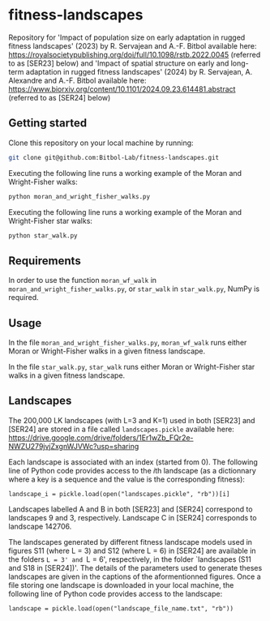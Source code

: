 # fitness-landscapes

Repository for 'Impact of population size on early adaptation in rugged fitness landscapes' (2023) by R. Servajean and A.-F. Bitbol available here: https://royalsocietypublishing.org/doi/full/10.1098/rstb.2022.0045 (referred to as [SER23] below)
and 'Impact of spatial structure on early and long-term adaptation in rugged fitness landscapes' (2024) by R. Servajean, A. Alexandre and A.-F. Bitbol available here: https://www.biorxiv.org/content/10.1101/2024.09.23.614481.abstract (referred to as [SER24] below)

## Getting started ##

Clone this repository on your local machine by running:

```bash
git clone git@github.com:Bitbol-Lab/fitness-landscapes.git
``` 
 

Executing the following line runs a working example of the Moran and Wright-Fisher walks:
```bash
python moran_and_wright_fisher_walks.py
```

Executing the following line runs a working example of the Moran and Wright-Fisher star walks:
```bash
python star_walk.py
``` 

## Requirements ##

In order to use the function `moran_wf_walk` in `moran_and_wright_fisher_walks.py`, or `star_walk` in `star_walk.py`, NumPy is required.


## Usage ##

In the file `moran_and_wright_fisher_walks.py`,
`
moran_wf_walk
`
runs either Moran or Wright-Fisher walks in a given fitness landscape.

In the file `star_walk.py`,
`
star_walk
`
runs either Moran or Wright-Fisher star walks in a given fitness landscape.

## Landscapes ##

The 200,000 LK landscapes (with L=3 and K=1) used in both [SER23] and [SER24] are stored in a file called `landscapes.pickle` available here: https://drive.google.com/drive/folders/1Er1wZb_FQr2e-NWZU279jvjZxgnWJVWc?usp=sharing

Each landscape is associated with an index (started from 0). The following line of Python code provides access to the *i*th landscape (as a dictionnary where a key is a sequence and the value is the corresponding fitness):
```
landscape_i = pickle.load(open("landscapes.pickle", "rb"))[i]
```

Landscapes labelled A and B in both [SER23] and [SER24] correspond to landscapes 9 and 3, respectively. Landscape C in [SER24] corresponds to landscape 142706.

The landscapes generated by different fitness landscape models used in figures S11 (where L = 3) and S12 (where L = 6) in [SER24] are available in the folders `L = 3' and `L = 6', respectively, in the folder `landscapes (S11 and S18 in [SER24])'. The details of the parameters used to generate theses landscapes are given in the captions of the aformentionned figures. Once a file storing one landscape is downloaded in your local machine, the following line of Python code provides access to the landscape:
```
landscape = pickle.load(open("landscape_file_name.txt", "rb"))
```
